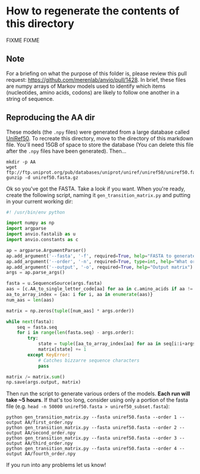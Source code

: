 How to regenerate the contents of this directory
================================================

FIXME FIXME

## Note

For a briefing on what the purpose of this folder is, please review this pull request:
https://github.com/merenlab/anvio/pull/1428.  In brief, these files are numpy arrays of Markov
models used to identify which items (nucleotides, amino acids, codons) are likely to follow one
another in a string of sequence.

## Reproducing the AA dir

These models (the `.npy` files) were generated from a large database called
[UniRef50](https://www.uniprot.org/help/uniref). To recreate this directory, move to the directory
of this markdown file. You'll need 15GB of space to store the database (You can delete this file
after the `.npy` files have been generated). Then...

```
mkdir -p AA
wget ftp://ftp.uniprot.org/pub/databases/uniprot/uniref/uniref50/uniref50.fasta.gz
gunzip -d uniref50.fasta.gz
```

Ok so you've got the FASTA. Take a look if you want. When you're ready, create the following script,
naming it `gen_transition_matrix.py` and putting in your current working dir:

```python
#! /usr/bin/env python

import numpy as np
import argparse
import anvio.fastalib as u
import anvio.constants as c

ap = argparse.ArgumentParser()
ap.add_argument('--fasta', '-f', required=True, help="FASTA to generate transition matrix from.")
ap.add_argument('--order', '-n', required=True, type=int, help="What order? Set -n 1 to include self. -n 2 to include nearest neighbor, etc.")
ap.add_argument('--output', '-o', required=True, help="Output matrix")
args = ap.parse_args()

fasta = u.SequenceSource(args.fasta)
aas = [c.AA_to_single_letter_code[aa] for aa in c.amino_acids if aa != 'STP']
aa_to_array_index = {aa: i for i, aa in enumerate(aas)}
num_aas = len(aas)

matrix = np.zeros(tuple([num_aas] * args.order))

while next(fasta):
    seq = fasta.seq
    for i in range(len(fasta.seq) - args.order):
        try:
            state = tuple([aa_to_array_index[aa] for aa in seq[i:i+args.order]])
            matrix[state] += 1
        except KeyError:
            # Catches bizzarre sequence characters
            pass

matrix /= matrix.sum()
np.save(args.output, matrix)
```

Then run the script to generate various orders of the models. **Each run will take ~5 hours**. If that's too long,
consider using only a portion of the fasta file (e.g. `head -n 50000 uniref50.fasta >
uniref50_subset.fasta`):

```
python gen_transition_matrix.py --fasta uniref50.fasta --order 1 --output AA/first_order.npy
python gen_transition_matrix.py --fasta uniref50.fasta --order 2 --output AA/second_order.npy
python gen_transition_matrix.py --fasta uniref50.fasta --order 3 --output AA/third_order.npy
python gen_transition_matrix.py --fasta uniref50.fasta --order 4 --output AA/fourth_order.npy
```

If you run into any problems let us know!
